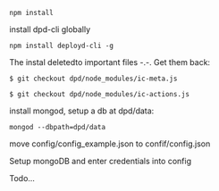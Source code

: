 ``npm install``

install dpd-cli globally 

`` npm install deployd-cli -g ``

The instal deletedto important files -.-.
Get them back:

```console 
$ git checkout dpd/node_modules/ic-meta.js 
```

```console 
$ git checkout dpd/node_modules/ic-actions.js 
```


install mongod, setup a db at dpd/data:

``` mongod --dbpath=dpd/data ```


move config/config_example.json to confif/config.json

Setup mongoDB and enter credentials into config

Todo...